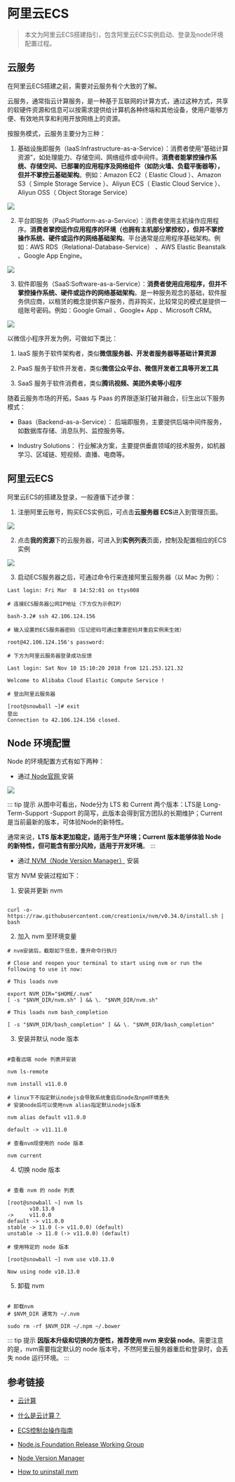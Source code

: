 # 阿里云ECS
  
> 本文为阿里云ECS搭建指引，包含阿里云ECS实例启动、登录及node环境配置过程。

## 云服务

在阿里云ECS搭建之前，需要对云服务有个大致的了解。

云服务，通常指云计算服务，是一种基于互联网的计算方式，通过这种方式，共享的软硬件资源和信息可以按需求提供给计算机各种终端和其他设备，使用户能够方便、有效地共享和利用开放网络上的资源。

按服务模式，云服务主要分为三种：

1. 基础设施即服务（IaaS:Infrastructure-as-a-Service）：消费者使用“基础计算资源”，如处理能力、存储空间、网络组件或中间件。**消费者能掌控操作系统、存储空间、已部署的应用程序及网络组件（如防火墙、负载平衡器等），但并不掌控云基础架构**。例如：Amazon EC2（ Elastic Cloud ）、Amazon S3（ Simple Storage Service ）、Aliyun ECS（ Elastic Cloud Service ）、Aliyun OSS（ Object Storage Service）

![](./img/cloud-computing-models_iaas.png)

2. 平台即服务（PaaS:Platform-as-a-Service）：消费者使用主机操作应用程序。**消费者掌控运作应用程序的环境（也拥有主机部分掌控权），但并不掌控操作系统、硬件或运作的网络基础架构**。平台通常是应用程序基础架构。例如：AWS RDS（Relational-Database-Service） 、AWS Elastic Beanstalk 、Google App Engine。

![](./img/cloud-computing-models_paas.png)

3. 软件即服务（SaaS:Software-as-a-Service）：**消费者使用应用程序，但并不掌控操作系统、硬件或运作的网络基础架构**。是一种服务观念的基础，软件服务供应商，以租赁的概念提供客户服务，而非购买，比较常见的模式是提供一组账号密码。例如：Google Gmail 、Google+ App 、Microsoft CRM。

![](./img/cloud-computing-models_saas.png)

以微信小程序开发为例，可做如下类比：

1. IaaS 服务于软件架构者，类似**微信服务器、开发者服务器等基础计算资源**

2. PaaS 服务于软件开发者，类似**微信公众平台、微信开发者工具等开发工具**

3. SaaS 服务于软件消费者，类似**腾讯视频、美团外卖等小程序**

随着云服务市场的开拓，Saas 与 Paas 的界限逐渐打破并融合，衍生出以下服务模式：

- Baas（Backend-as-a-Service）： 后端即服务，主要提供后端中间件服务，如数据库存储、消息队列、监控服务等。

- Industry Solutions： 行业解决方案，主要提供垂直领域的技术服务，如机器学习、区域链、短视频、直播、电商等。

## 阿里云ECS

阿里云ECS的搭建及登录，一般遵循下述步骤：

1. 注册阿里云账号，购买ECS实例后，可点击**云服务器 ECS**进入到管理页面。

![](./img/cloud-1.png)

2. 点击**我的资源**下的云服务器，可进入到**实例列表**页面，控制及配置相应的ECS实例

![](./img/cloud-2.png)

3. 启动ECS服务器之后，可通过命令行来连接阿里云服务器（以 Mac 为例）：

```shell
Last login: Fri Mar  8 14:52:01 on ttys008

# 连接ECS服务器公网IP地址（下方仅为示例IP）

bash-3.2# ssh 42.106.124.156

# 输入设置的ECS服务器密码（忘记密码可通过重置密码并重启实例来生效）

root@42.106.124.156's password: 

# 下方为阿里云服务器登录成功反馈

Last login: Sat Nov 10 15:10:20 2018 from 121.253.121.32

Welcome to Alibaba Cloud Elastic Compute Service !

# 登出阿里云服务器

[root@snowball ~]# exit
登出
Connection to 42.106.124.156 closed.

```


## Node 环境配置

Node 的环境配置方式有如下两种：

- 通过[ Node官网 ](https://nodejs.org/en/)安装 

![](./img/cloud-3.png) 

::: tip  提示
从图中可看出，Node分为 LTS 和 Current 两个版本：LTS是 Long-Term-Support -Support 的简写，此版本会得到官方团队的长期维护；Current 是当前最新的版本，可体验Node的新特性。

通常来说，**LTS 版本更加稳定，适用于生产环境；Current 版本能够体验 Node 的新特性，但可能含有部分风险，适用于开发环境**。
:::

- 通过[ NVM（Node Version Manager）](https://github.com/creationix/nvm) 安装

官方 NVM 安装过程如下：

1. 安装并更新 nvm

```shell

curl -o- https://raw.githubusercontent.com/creationix/nvm/v0.34.0/install.sh | bash

```

2. 加入 nvm 至环境变量

```shell
# nvm安装后，截取如下信息，重开命令行执行

# Close and reopen your terminal to start using nvm or run the following to use it now:

# This loads nvm

export NVM_DIR="$HOME/.nvm"
[ -s "$NVM_DIR/nvm.sh" ] && \. "$NVM_DIR/nvm.sh"

# This loads nvm bash_completion

[ -s "$NVM_DIR/bash_completion" ] && \. "$NVM_DIR/bash_completion" 

```

3. 安装并默认 node 版本

```shell

#查看远端 node 列表并安装

nvm ls-remote

nvm install v11.0.0

# linux下不指定默认nodejs会导致系统重启后node及npm环境丢失
# 安装node后可以使用nvm alias指定默认nodejs版本

nvm alias default v11.0.0

default -> v11.11.0

# 查看nvm现使用的 node 版本

nvm current

```

4. 切换 node 版本


```shell

# 查看 nvm 的 node 列表

[root@snowball ~] nvm ls
       v10.13.0
->     v11.0.0
default -> v11.0.0
stable -> 11.0 (-> v11.0.0) (default)
unstable -> 11.0 (-> v11.0.0) (default)

# 使用特定的 node 版本

[root@snowball ~] nvm use v10.13.0

Now using node v10.13.0

```

5. 卸载 nvm

```shell

# 卸载nvm
# $NVM_DIR 通常为 ~/.nvm

sudo rm -rf $NVM_DIR ~/.npm ~/.bower

```

::: tip  提示
**因版本升级和切换的方便性，推荐使用 nvm 来安装 node**。需要注意的是，nvm需要指定默认的 node 版本号，不然阿里云服务器重启和登录时，会丢失 node 运行环境。
:::

## 参考链接

- [云计算](https://zh.wikipedia.org/wiki/%E9%9B%B2%E7%AB%AF%E9%81%8B%E7%AE%97)

- [什么是云计算？](https://aws.amazon.com/cn/what-is-cloud-computing/)

- [ ECS控制台操作指南 ](https://help.aliyun.com/document_detail/25429.html?spm=5176.2020520101.105.d25429.b3c94df5oJB49A)

- [Node.js Foundation Release Working Group](https://github.com/nodejs/Release)

- [Node Version Manager](https://github.com/creationix/nvm)

- [How to uninstall nvm](https://github.com/creationix/nvm/issues/298)




